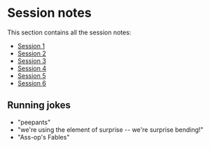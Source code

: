 # Session notes

This section contains all the session notes:

- [Session 1](01.md)
- [Session 2](02.md)
- [Session 3](03.md)
- [Session 4](04.md)
- [Session 5](05.md)
- [Session 6](06.md)

## Running jokes

- "peepants"
- "we're using the element of surprise -- we're surprise bending!"
- "Ass-op's Fables"
